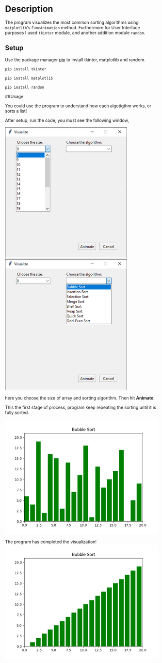 # Description
The program visualizes the most common sorting algorithms using `matplotlib`'s `FuncAnimation` method. Furthermore for User Interface purposes I used `tkinter` module, and another addition module `random`.





## Setup

Use the package manager [pip](https://pip.pypa.io/en/stable/) to install tkinter, matplotlib and random.

```
pip install tkinter
```
```
pip install matplotlib
```
```
pip install random
```


##Usage

You could use the program to understand how each algotigthm works, or sorts a list!

After setup; run the code, you must see the following window,

![figure](Images/tkinter.1.png) ![figure](Images/tkinter.2.png) 

here you choose the size of array and sorting algorithm. Then hit **Animate**.

This the first stage of process, program keep repeating the sorting until it is fully sorted.

![figure](Images/figure2.png) 

The program has completed the visualization!
![figure](Images/figure.png)
